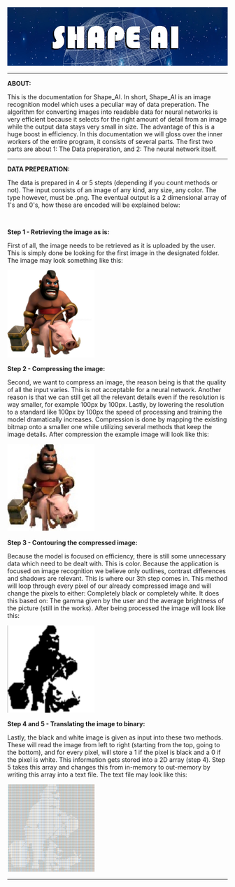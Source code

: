 <img src="https://github.com/TobiasSpilker/Shape_AI/blob/main/Informative/Images/banner.png">

-----------------------------------------------------------------------------------------------------------------------------------------


**ABOUT:**

This is the documentation for Shape_AI. In short, Shape_AI is an image recognition model which uses a peculiar way of data preperation. The algorithm for converting images into readable data for neural networks is very efficient because it selects for the right amount of detail from an image while the output data stays very small in size. The advantage of this is a huge boost in efficiency. In this documentation we will gloss over the inner workers of the entire program, it consists of several parts. The first two parts are about 1: The Data preperation, and 2: The neural network itself.


-----------------------------------------------------------------------------------------------------------------------------------------


**DATA PREPERATION:**

The data is prepared in 4 or 5 stepts (depending if you count methods or not). The input consists of an image of any kind, any size, any color. The type however, must be .png. The eventual output is a 2 dimensional array of 1's and 0's, how these are encoded will be explained below:

<br/>

**Step 1 - Retrieving the image as is:**

First of all, the image needs to be retrieved as it is uploaded by the user. This is simply done be looking for the first image in the designated folder. The image may look something like this:

<img src="https://github.com/TobiasSpilker/Shape_AI/blob/main/Informative/Images/ExampleStep1.png" height="200" width="200" >

<br/>

**Step 2 - Compressing the image:**

Second, we want to compress an image, the reason being is that the quality of all the input varies. This is not acceptable for a neural network. Another reason is that we can still get all the relevant details even if the resolution is way smaller, for example 100px by 100px. Lastly, by lowering the resolution to a standard like 100px by 100px the speed of processing and training the model dramatically increases. Compression is done by mapping the existing bitmap onto a smaller one while utilizing several methods that keep the image details. After compression the example image will look like this:

<img src="https://github.com/TobiasSpilker/Shape_AI/blob/main/Informative/Images/ExampleStep2.png" height="200" width="200" >

<br/>

**Step 3 - Contouring the compressed image:**

Because the model is focused on efficiency, there is still some unnecessary data which need to be dealt with. This is color. Because the application is focused on image recognition we believe only outlines, contrast differences and shadows are relevant. This is where our 3th step comes in. This method will loop through every pixel of our already compressed image and will change the pixels to either: Completely black or completely white. It does this based on: The gamma given by the user and the average brightness of the picture (still in the works). After being processed the image will look like this:

<img src="https://github.com/TobiasSpilker/Shape_AI/blob/main/Informative/Images/ExampleStep3.png" height="200" width="200" >

<br/>

**Step 4 and 5 - Translating the image to binary:**

Lastly, the black and white image is given as input into these two methods. These will read the image from left to right (starting from the top, going to the bottom), and for every pixel, will store a 1 if the pixel is black and a 0 if the pixel is white. This information gets stored into a 2D array (step 4). Step 5 takes this array and changes this from in-memory to out-memory by writing this array into a text file. The text file may look like this:

<img src="https://github.com/TobiasSpilker/Shape_AI/blob/main/Informative/Images/ExampleStep5.png" height="200" width="200">

<br/>

-----------------------------------------------------------------------------------------------------------------------------------------
